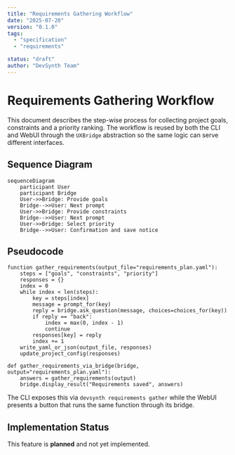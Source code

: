 ```yaml
---
title: "Requirements Gathering Workflow"
date: "2025-07-20"
version: "0.1.0"
tags:
  - "specification"
  - "requirements"

status: "draft"
author: "DevSynth Team"
---
```


# Requirements Gathering Workflow

This document describes the step-wise process for collecting project goals,
constraints and a priority ranking. The workflow is reused by both the CLI and
WebUI through the `UXBridge` abstraction so the same logic can serve different
interfaces.

## Sequence Diagram

```mermaid
sequenceDiagram
    participant User
    participant Bridge
    User->>Bridge: Provide goals
    Bridge-->>User: Next prompt
    User->>Bridge: Provide constraints
    Bridge-->>User: Next prompt
    User->>Bridge: Select priority
    Bridge-->>User: Confirmation and save notice
```

## Pseudocode

```pseudocode
function gather_requirements(output_file="requirements_plan.yaml"):
    steps = ["goals", "constraints", "priority"]
    responses = {}
    index = 0
    while index < len(steps):
        key = steps[index]
        message = prompt_for(key)
        reply = bridge.ask_question(message, choices=choices_for(key))
        if reply == "back":
            index = max(0, index - 1)
            continue
        responses[key] = reply
        index += 1
    write_yaml_or_json(output_file, responses)
    update_project_config(responses)

def gather_requirements_via_bridge(bridge, output="requirements_plan.yaml"):
    answers = gather_requirements(output)
    bridge.display_result("Requirements saved", answers)
```

The CLI exposes this via `devsynth requirements gather` while the WebUI
presents a button that runs the same function through its bridge.
## Implementation Status

This feature is **planned** and not yet implemented.

